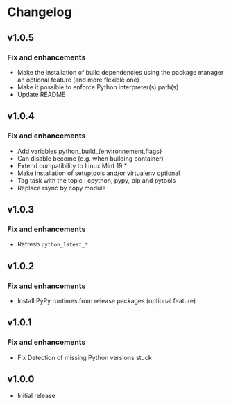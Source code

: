 # Changelog

## v1.0.5

### Fix and enhancements

- Make the installation of build dependencies using the package manager an optional feature (and more flexible one)
- Make it possible to enforce Python interpreter(s) path(s)
- Update README

## v1.0.4

### Fix and enhancements

- Add variables python_build_{environnement,flags}
- Can disable become (e.g. when building container)
- Extend compatibility to Linux Mint 19.*
- Make installation of setuptools and/or virtualenv optional
- Tag task with the topic : cpython, pypy, pip and pytools
- Replace rsync by copy module

## v1.0.3

### Fix and enhancements

- Refresh `python_latest_*`

## v1.0.2

### Fix and enhancements

- Install PyPy runtimes from release packages (optional feature)

## v1.0.1

### Fix and enhancements

- Fix Detection of missing Python versions stuck

## v1.0.0

- Initial release
